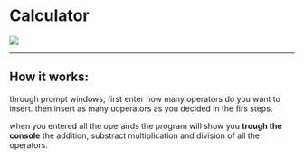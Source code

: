 # Calculator

![](https://www.americafirst.com/content/dam/calcxml/mortgage-calculator.jpg)
_________________

## How it works:

through prompt windows, first enter how many operators do you want to insert. then insert as many uoperators as you decided in the firs steps.

when you entered all the operands the program will show you **trough the console** the addition, substract multiplication and division of all the operators.